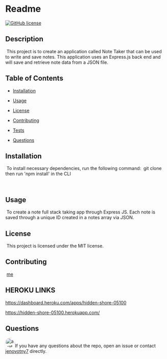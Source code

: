 # Readme
[![GitHub license](https://img.shields.io/badge/license-MIT-blue.svg)](https://github.com/jenovotny7)
## Description
​
This project is to create an application called Note Taker that can be used to write and save notes. This application uses an Express.js back end and will save and retrieve note data from a JSON file.
​
## Table of Contents
* [Installation](#installation) 
 
* [Usage](#usage) 
 
* [License](#license) 
 
* [Contributing](#contributing) 
 
* [Tests](#tests) 
 
* [Questions](#questions) 
 

## Installation
​
To install necessary dependencies, run the following command:
​
git clone <repo> then run 'npm install' in the CLI
  
​
## Usage
​
To create a note full stack taking app through Express JS. Each note is saved through a unique ID created in a notes array via JSON.


## License
​
This project is licensed under the MIT license.
  
  
## Contributing
​
[me]('https://github.com/me') 


## HEROKU LINKS

https://dashboard.heroku.com/apps/hidden-shore-05100

https://hidden-shore-05100.herokuapp.com/



## Questions
​
<img src="https://avatars3.githubusercontent.com/u/66326058?v=4" alt="avatar" style="border-radius: 16px" width="30" />
​
If you have any questions about the repo, open an issue or contact [jenovotny7](https://github.com/jenovotny7) directly.
